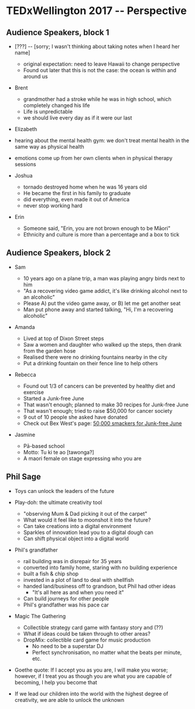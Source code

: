 # TEDxWellington 2017 -- Perspective

## Audience Speakers, block 1

* [???] -- [sorry; I wasn't thinking about taking notes when I heard her name]
  * original expectation: need to leave Hawaii to change perspective
  * Found out later that this is not the case: the ocean is within and
    around us

* Brent
  * grandmother had a stroke while he was in high school, which
  completely changed his life
  * Life is unpredictable
  * we should live every day as if it were our last

* Elizabeth
 * hearing about the mental health gym: we don't treat
 mental health in the same way as physical health
 * emotions come up from her own clients when in physical therapy sessions

* Joshua
  * tornado destroyed home when he was 16 years old
  * He became the first in his family to graduate
  * did everything, even made it out of America
  * never stop working hard

* Erin
  * Someone said, "Erin, you are not brown enough to be Māori"
  * Ethnicity and culture is more than a percentage and a box to tick

## Audience Speakers, block 2

* Sam
  * 10 years ago on a plane trip, a man was playing angry birds next to him
  * "As a recovering video game addict, it's like drinking alcohol next to an alcoholic"
  * Please A) put the video game away, or B) let me get another seat
  * Man put phone away and started talking, "Hi, I'm a recovering alcoholic"

* Amanda
  * Lived at top of Dixon Street steps
  * Saw a women and daughter who walked up the steps, then drank from the garden hose
  * Realised there were no drinking fountains nearby in the city
  * Put a drinking fountain on their fence line to help others

* Rebecca
  * Found out 1/3 of cancers can be prevented by healthy diet and exercise
  * Started a Junk-free June
  * That wasn't enough; planned to make 30 recipes for Junk-free June
  * That wasn't enough; tried to raise $50,000 for cancer society
  * 9 out of 10 people she asked have donated
  * Check out Bex West's page: [50,000 smackers for Junk-free June](https://nz.junkfreejune.org/participants-and-groups/bex-west)

* Jasmine
  * Pā-based school
  * Motto: Tu ki te ao [tawonga?]
  * A maori female on stage expressing who you are

## Phil Sage

* Toys can unlock the leaders of the future

* Play-doh: the ultimate creativity tool
  * "observing Mum & Dad picking it out of the carpet"
  * What would it feel like to moonshot it into the future?
  * Can take creations into a digital environment
  * Sparkles of innovation lead you to a digital dough can
  * Can shift physical object into a digital world

* Phil's grandfather
  * rail building was in disrepair for 35 years
  * converted into family home, staring with no building experience
  * built a fish & chip shop
  * invested in a plot of land to deal with shellfish
  * handed land/business off to grandson, but Phil had other ideas
    * "It's all here as and when you need it"
  * Can build journeys for other people
  * Phil's grandfather was his pace car

* Magic The Gathering
  * Collectible strategy card game with fantasy story and (??)
  * What if ideas could be taken through to other areas?
  * DropMix: collectible card game for music production
    * No need to be a superstar DJ
    * Perfect synchronisation, no matter what the beats per minute, etc.

* Goethe quote: If I accept you as you are, I will make you worse;
  however, if I treat you as though you are what you are capable of
  becoming, I help you become that

* If we lead our children into the world with the highest degree of
  creativity, we are able to unlock the unknown

